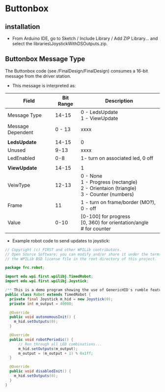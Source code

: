 # Buttonbox
## installation
* From Arduino IDE, go to Sketch / Include Library / Add ZIP Library... and select the libraries\JoystickWithDSOutputs.zip.

## Buttonbox Message Type

The Buttonbox code (see /FinalDesign/FinalDesign) consumes a 16-bit message from the driver station.


* This message is interpreted as:

| Field | Bit Range | Description |
| ---- | ---- | ---- |
| Message Type | 14-15 | 0 - LedsUpdate<br>1 - ViewUpdate |
| Message Dependent | 0 - 13 | xxxx |
|  |  |  |
| **LedsUpdate** | 14-15 | 0 |
| Unused | 9-13 | xxxx |
| LedEnabled | 0-8 | 1- turn on associated led, 0 off |
|  |  |  |
| **ViewUpdate** | 14-15 | 1 |
| VeiwType | 12-13 | 0 - None<br>1 - Progress (rectangle)<br>2 - Orientaion (triangle)<br>3 - Counter (numbers) |
| Frame | 11 | 1 - turn on frame/border (MO?), 0 - off |
| Value | 0-10 | [0-100] for progress<br>[0, 360) for orientation/angle<br># for counter  |

* Example robot code to send updates to joystick:
```java
// Copyright (c) FIRST and other WPILib contributors.
// Open Source Software; you can modify and/or share it under the terms of
// the WPILib BSD license file in the root directory of this project.

package frc.robot;

import edu.wpi.first.wpilibj.TimedRobot;
import edu.wpi.first.wpilibj.Joystick;

/** This is a demo program showing the use of GenericHID's rumble feature. */
public class Robot extends TimedRobot {
  private final Joystick m_hid = new Joystick(0);
  private int m_output = 40000;

  @Override
  public void autonomousInit() {
    m_hid.setOutputs(0);
  }

  @Override
  public void robotPeriodic() {
      // Run through all LED combinations...
      m_hid.setOutputs(m_output);
      m_output = (m_output + 1) % 0x1ff;
  }

  @Override
  public void disabledInit() {
    m_hid.setOutputs(0);
  }
}
```